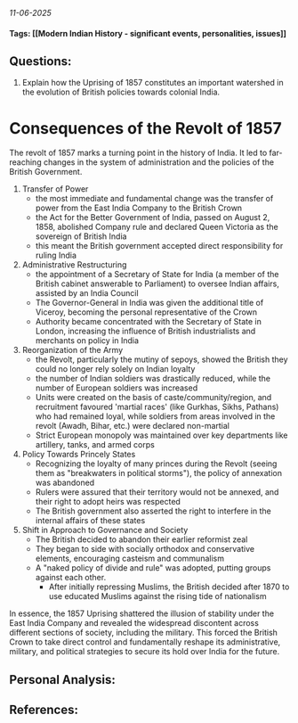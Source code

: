 *11-06-2025*
#### Tags: [[Modern Indian History - significant events, personalities, issues]]


## Questions:

1. Explain how the Uprising of 1857 constitutes an important watershed in the evolution of British policies towards colonial India.


# Consequences of the Revolt of 1857

The revolt of 1857 marks a turning point in the history of India. It led to far-reaching changes in the system of administration and the policies of the British Government.

1. Transfer of Power
	- the most immediate and fundamental change was the transfer of power from the East India Company to the British Crown
	- the Act for the Better Government of India, passed on August 2, 1858, abolished Company rule and declared Queen Victoria as the sovereign of British India
	- this meant the British government accepted direct responsibility for ruling India
2. Administrative Restructuring
	- the appointment of a Secretary of State for India (a member of the British cabinet answerable to Parliament) to oversee Indian affairs, assisted by an India Council
	- The Governor-General in India was given the additional title of Viceroy, becoming the personal representative of the Crown
	- Authority became concentrated with the Secretary of State in London, increasing the influence of British industrialists and merchants on policy in India
3. Reorganization of the Army
	- the Revolt, particularly the mutiny of sepoys, showed the British they could no longer rely solely on Indian loyalty
	- the number of Indian soldiers was drastically reduced, while the number of European soldiers was increased
	- Units were created on the basis of caste/community/region, and recruitment favoured 'martial races' (like Gurkhas, Sikhs, Pathans) who had remained loyal, while soldiers from areas involved in the revolt (Awadh, Bihar, etc.) were declared non-martial
	- Strict European monopoly was maintained over key departments like artillery, tanks, and armed corps
4. Policy Towards Princely States
	- Recognizing the loyalty of many princes during the Revolt (seeing them as "breakwaters in political storms"), the policy of annexation was abandoned
	- Rulers were assured that their territory would not be annexed, and their right to adopt heirs was respected
	- The British government also asserted the right to interfere in the internal affairs of these states
5. Shift in Approach to Governance and Society
	- The British decided to abandon their earlier reformist zeal
	- They began to side with socially orthodox and conservative elements, encouraging casteism and communalism
	- A "naked policy of divide and rule" was adopted, putting groups against each other. 
		- After initially repressing Muslims, the British decided after 1870 to use educated Muslims against the rising tide of nationalism

In essence, the 1857 Uprising shattered the illusion of stability under the East India Company and revealed the widespread discontent across different sections of society, including the military. This forced the British Crown to take direct control and fundamentally reshape its administrative, military, and political strategies to secure its hold over India for the future. 




## Personal Analysis:


## References: